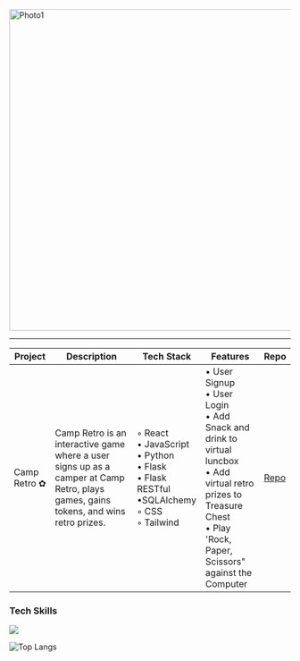 <img width="575" alt="Photo1" src="https://github.com/dxyz773/dxyz773/assets/102256981/8aea0c95-47c4-4266-8b9e-5e81061b5899">

----


| Project    	| Description                                                                                                                           	| Tech Stack                                                                                                    	| Features                       	| Repo                                  	|
|------------	|---------------------------------------------------------------------------------------------------------------------------------------	|------------------------------------------------------------------------------------------------------------	|--------------------------------	|---------------------------------------	|
| Camp Retro ✿ | Camp Retro is an interactive game where a user signs up as a camper at Camp Retro, plays games, gains tokens, and wins retro prizes.  	| ◦ React <br> • JavaScript<br> • Python<br> • Flask <br> • Flask RESTful<br> •SQLAlchemy<br> ◦ CSS<br> ◦ Tailwind 	| • User Signup<br> • User Login </br> • Add Snack and drink to virtual luncbox<br> • Add virtual retro prizes to Treasure Chest<br>  • Play 'Rock, Paper, Scissors" against the Computer <br> 		|  <a href="https://github.com/dxyz773/camp_retro"/>Repo</a>|

<p>
  <h3>Tech Skills</h3>
  <a href="https://skillicons.dev">
    <img src="https://skillicons.dev/icons?i=py,js,react,vite,flask,tailwind,css,html" />
  </a>
</p>

![Top Langs](https://github-readme-stats.vercel.app/api/top-langs/?username=dxyz773&layout=compact&theme=vision-friendly-dark)

